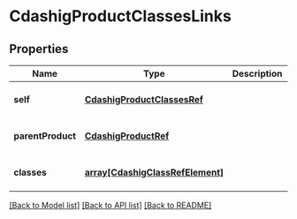 # CdashigProductClassesLinks

## Properties
Name | Type | Description | Notes
------------ | ------------- | ------------- | -------------
**self** | [**CdashigProductClassesRef**](CdashigProductClassesRef.md) |  | [optional] [default to null]
**parentProduct** | [**CdashigProductRef**](CdashigProductRef.md) |  | [optional] [default to null]
**classes** | [**array[CdashigClassRefElement]**](CdashigClassRefElement.md) |  | [optional] [default to null]

[[Back to Model list]](../README.md#documentation-for-models) [[Back to API list]](../README.md#documentation-for-api-endpoints) [[Back to README]](../README.md)


